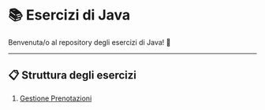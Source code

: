 # 📚 Esercizi di Java

Benvenuta/o al repository degli esercizi di Java! 🎉  


---

## 📋 Struttura degli esercizi

1. [Gestione Prenotazioni](https://github.com/bayloncina/EsercizioJava/tree/main/booking-sft)

